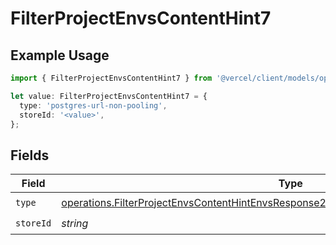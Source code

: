 # FilterProjectEnvsContentHint7

## Example Usage

```typescript
import { FilterProjectEnvsContentHint7 } from '@vercel/client/models/operations';

let value: FilterProjectEnvsContentHint7 = {
  type: 'postgres-url-non-pooling',
  storeId: '<value>',
};
```

## Fields

| Field     | Type                                                                                                                                                                                             | Required           | Description |
| --------- | ------------------------------------------------------------------------------------------------------------------------------------------------------------------------------------------------ | ------------------ | ----------- |
| `type`    | [operations.FilterProjectEnvsContentHintEnvsResponse200ApplicationJSONResponseBody1Type](../../models/operations/filterprojectenvscontenthintenvsresponse200applicationjsonresponsebody1type.md) | :heavy_check_mark: | N/A         |
| `storeId` | _string_                                                                                                                                                                                         | :heavy_check_mark: | N/A         |
